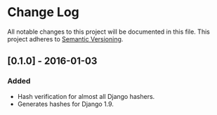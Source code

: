 # Change Log

All notable changes to this project will be documented in this file.
This project adheres to [Semantic Versioning](http://semver.org/).

## [0.1.0] - 2016-01-03

### Added

- Hash verification for almost all Django hashers.
- Generates hashes for Django 1.9.

